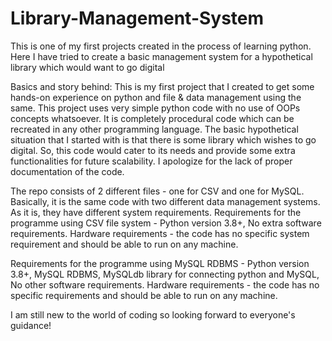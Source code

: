 # Library-Management-System
This is one of my first projects created in the process of learning python. Here I have tried to create a basic management system for a hypothetical library which would want to go digital

Basics and story behind:
This is my first project that I created to get some hands-on experience on python and file & data management using the same. This project uses very simple python code with no use of OOPs concepts whatsoever. It is completely procedural code which can be recreated in any other programming language.
The basic hypothetical situation that I started with is that there is some library which wishes to go digital. So, this code would cater to its needs and provide some extra functionalities for future scalability. I apologize for the lack of proper documentation of the code.

The repo consists of 2 different files - one for CSV and one for MySQL. Basically, it is the same code with two different data management systems. As it is, they have different system requirements.
Requirements for the programme using CSV file system -
Python version 3.8+,
No extra software requirements.
Hardware requirements - the code has no specific system requirement and should be able to run on any machine.

Requirements for the programme using MySQL RDBMS -
Python version 3.8+,
MySQL RDBMS,
MySQLdb library for connecting python and MySQL,
No other software requirements.
Hardware requirements - the code has no specific requirements and should be able to run on any machine.


I am still new to the world of coding so looking forward to everyone's guidance!
